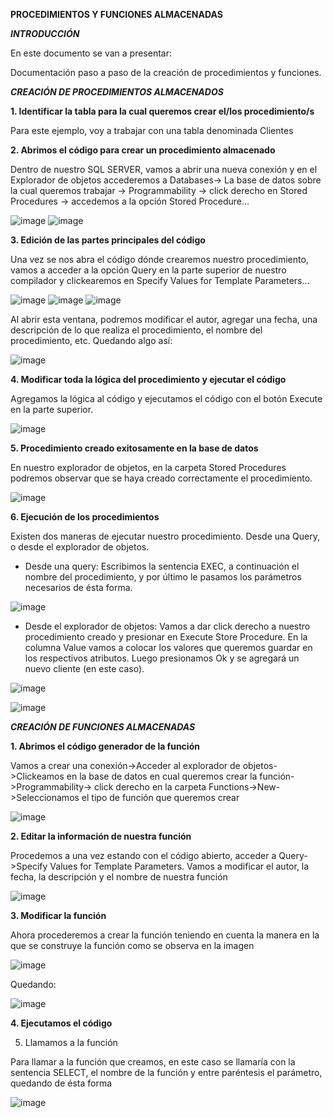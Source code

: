 **PROCEDIMIENTOS Y FUNCIONES ALMACENADAS**

***INTRODUCCIÓN***

En este documento se van a presentar: 

Documentación paso a paso de la creación de procedimientos y funciones.

***CREACIÓN DE PROCEDIMIENTOS ALMACENADOS***


****1.	Identificar la tabla para la cual queremos crear el/los procedimiento/s****

Para este ejemplo, voy a trabajar con una tabla denominada Clientes


****2.	Abrimos el código para crear un procedimiento almacenado****

Dentro de nuestro SQL SERVER, vamos a abrir una nueva conexión y en el Explorador de objetos accederemos a Databases-> La base de datos sobre la cual queremos trabajar -> Programmability -> click derecho en Stored Procedures -> accedemos a la opción Stored Procedure…

![image](https://github.com/user-attachments/assets/19bbf912-fa58-4be0-8c78-4ce120d284d2)
![image](https://github.com/user-attachments/assets/5e1d66f9-a970-4950-a55a-472e2b482791)



****3.	Edición de las partes principales del código****

Una vez se nos abra el código dónde crearemos nuestro procedimiento, vamos a acceder a la opción Query en la parte superior de nuestro compilador y clickearemos en Specify Values for Template Parameters…

![image](https://github.com/user-attachments/assets/92296bac-4f88-4bd6-970a-b1be82dd4cfb)
![image](https://github.com/user-attachments/assets/989da09d-7865-44ec-b820-e173f87332ea)
![image](https://github.com/user-attachments/assets/9f756d8e-5ffe-4872-ae55-88ac8fb576e1)

Al abrir esta ventana, podremos modificar el autor, agregar una fecha, una descripción de lo que realiza el procedimiento, el nombre del procedimiento, etc.
Quedando algo así:

![image](https://github.com/user-attachments/assets/085b5a64-ce37-4303-922c-8aff5f516094)


****4.	Modificar toda la lógica del procedimiento y ejecutar el código****

Agregamos la lógica al código y ejecutamos el código con el botón Execute en la parte superior.

![image](https://github.com/user-attachments/assets/1149d1ff-85ee-4028-88e9-a0ec20beba97)


****5.	Procedimiento creado exitosamente en la base de datos****

En nuestro explorador de objetos, en la carpeta Stored Procedures podremos observar que se haya creado correctamente el procedimiento.

![image](https://github.com/user-attachments/assets/951406d8-28c0-4d54-a806-7b0d37d49b56)


****6.	Ejecución de los procedimientos****

Existen dos maneras de ejecutar nuestro procedimiento. Desde una Query, o desde el explorador de objetos.

-	Desde una query: Escribimos la sentencia EXEC, a continuación el nombre del procedimiento, y por último le pasamos los parámetros necesarios de ésta forma.

![image](https://github.com/user-attachments/assets/c7872bc1-91fd-465f-a7b2-3e56620706e2)

  
-	Desde el explorador de objetos: Vamos a dar click derecho a nuestro procedimiento creado y presionar en Execute Store Procedure. En la columna Value vamos a colocar los valores que queremos guardar en los respectivos atributos. Luego presionamos Ok y se agregará un nuevo cliente (en este caso).

![image](https://github.com/user-attachments/assets/32f7ffb8-cdd0-47d1-bc85-41fab608aa71)

![image](https://github.com/user-attachments/assets/f1950ad0-c947-4dca-bf0a-d3722f315af3)



***CREACIÓN DE FUNCIONES ALMACENADAS***


****1.	Abrimos el código generador de la función****

Vamos a crear una conexión->Acceder al explorador de objetos->Clickeamos en la base de datos en cual queremos crear la función->Programmability-> click derecho en la carpeta Functions->New->Seleccionamos el tipo de función que queremos crear

![image](https://github.com/user-attachments/assets/eb65dfcd-0195-4eb9-83c6-5e4d775f8565)


****2.	Editar la información de nuestra función****

Procedemos a una vez estando con el código abierto, acceder a Query->Specify Values for Template Parameters. Vamos a modificar el autor, la fecha, la descripción y el nombre de nuestra función

![image](https://github.com/user-attachments/assets/f32567e6-ee96-4180-b4ee-d3ccc05b0253)

****3.	Modificar la función****

Ahora procederemos a crear la función teniendo en cuenta la manera en la que se construye la función como se observa en la imagen

![image](https://github.com/user-attachments/assets/18a38a96-8c19-4249-9163-e6f2b1adcb61)

Quedando:

![image](https://github.com/user-attachments/assets/b4e22415-b561-47a9-9283-56b8f1d1d991)


****4.	Ejecutamos el código****


5.	Llamamos a la función

Para llamar a la función que creamos, en este caso se llamaría con la sentencia SELECT, el nombre de la función y entre paréntesis el parámetro, quedando de ésta forma

![image](https://github.com/user-attachments/assets/3648d31b-ab68-4a24-989b-37fa02d21b71)
